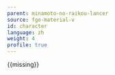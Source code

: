 ```yaml
---
parent: minamoto-no-raikou-lancer
source: fgo-material-v
id: character
language: zh
weight: 4
profile: true
---
```


{{missing}}
